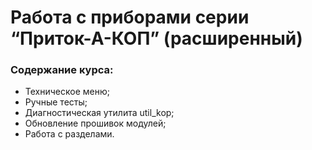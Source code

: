  # Работа с приборами серии “Приток-А-КОП” (расширенный)
 ### Содержание курса:

- Техническое меню;
- Ручные тесты;
- Диагностическая утилита util_kop;
- Обновление прошивок модулей;
- Работа с разделами.